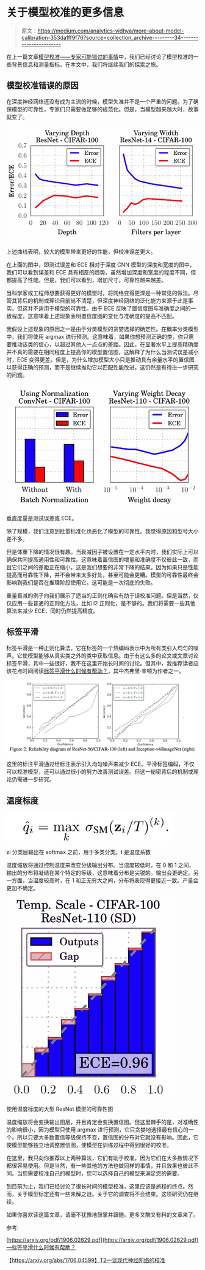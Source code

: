 # 关于模型校准的更多信息

> 原文：<https://medium.com/analytics-vidhya/more-about-model-calibration-353dafff9f76?source=collection_archive---------34----------------------->

在上一篇文章[模型校准——专家可能错过的事情](/analytics-vidhya/model-calibration-the-things-that-a-experts-may-miss-62924aef09ed)中，我们已经讨论了模型校准的一些背景信息和测量指标。在本文中，我们将继续我们的探索之旅。

## 模型校准错误的原因

在深度神经网络还没有成为主流的时候，模型失准并不是一个严重的问题。为了确保模型的可靠性，专家们只需要做足够的规范化。但是，当模型越来越大时，故事就变了。

![](img/605579db888ce5727cf9aa1e218e0109.png)

上述曲线表明，较大的模型带来更好的性能，但校准误差更大。

在上面的图中，即测试误差和 ECE 相对于深度 CNN 模型的深度和宽度的图中，我们可以看到误差和 ECE 具有相反的趋势。虽然增加深度和宽度的程度不同，但都提高了性能。但是，我们可以看到，增加尺寸，可靠性越来越差。

当科学家或工程师想要获得更好的模型时，将网络变得更深是一种常见的做法。尽管其背后的机制或理论目前尚不清楚，但深度神经网络的泛化能力来源于此是事实。但这并不适用于模型的可靠性。由于 ECE 反映了置信度图与准确度之间的一致程度，这意味着上述现象表明置信度图的变化与准确度的提高不匹配。

我假设上述现象的原因之一是由于分类模型的贪婪选择的确定性。在概率分类模型中，我们将使用 argmax 进行预测。这意味着，如果你想预测正确的类，你只需要推动该类的信心，以超过其他人一点点的差距。因此，在显著水平上提高精确度并不真的需要在相同程度上提高你的模型置信图，这解释了为什么当测试误差减小时，ECE 变得更差。但是，为什么增加模型大小只是推动具有余量水平的置信图以获得正确的预测，而不是继续推动它以匹配性能改进，这仍然是有待进一步研究的问题。

![](img/3ef4264d4d2562bf5c22a7b9f074fa49.png)

垂直度量是测试误差或 ECE。

除了规模，我们注意到批量标准化也恶化了模型的可靠性。我觉得原因和型号大小差不多。

但是体重下降的情况很有趣。当衰减因子被设置在一定水平内时，我们实际上可以确保共同提高通用性和可靠性。这意味着置信图的增量和准确度不仅彼此一致，而且它们之间的差距正在缩小，这是我们想要的非常下降的结果。因为如果只是性能提高而可靠性下降，并不会带来太多好处，甚至可能会更糟。模型的可靠性最终会影响到我们是否在推理阶段使用它。这可能是一次彻底的失败。

重量衰减的例子向我们展示了适当的正则化确实有助于误校准问题。但是当然，仅仅应用一些普通的正则化方法，比如 l2 正则化，是不够的。我们将需要一些其他算法来减少 ECE，同时仍然提高精度。

## 标签平滑

标签平滑是一种正则化算法，它在标签的一个热编码表示中为所有类引入均匀的噪声。它使模型能够从真实类之外的类中获取信息。由于有这么多的论文或文章讨论标签平滑，其中一些很好，我不在这里开始长时间的讨论。但其中，我推荐读者应该花点时间阅读[标签平滑什么时候有帮助？](https://arxiv.org/abs/1906.02629)，其中杰弗里·辛顿为作者之一。

![](img/87e5b60ec80419a9708165b922c4c899.png)

这里的标注平滑通过给标注表示引入均匀噪声来减少 ECE。平滑标签编码，不仅可以校准模型，还可以通过很小的努力改善测试误差。但这一秘密背后的机制或理论仍需进一步研究。

## 温度标度

![](img/6cadf0a0b7245a6c67e8c1de67003fd8.png)

zi 分类层输出在 softmax 之前，用于多类分类。t 是温度系数

温度缩放将通过控制温度来改变分级输出分布。当温度较低时，在 0 和 1 之间，输出的分布将凝结在某个特定的等级，这意味着分布是尖锐的。输出会更确定。另一方面，当温度较高时，在 1 和正无穷大之间，分布将表现得更接近一致。产量会更加不确定。

![](img/f89214850602e9fe35e6867f869bf129.png)

使用温度标度的大型 ResNet 模型的可靠性图

温度缩放将会变换输出图层，并且肯定会变换置信图。但这里棘手的是，对准确性的影响很小，因为模型只使用 argmax 进行预测，它只贪婪地选择最有信心的一个。所以只要大多数置信等级保持不变，置信图的分布对它就没有影响。因此，它使模型能够独立地调整置信图，使模型在训练过程中得到很好的校准。

在这里，我只向你推荐以上两种算法，它们有助于校准，因为它们在大多数情况下都很容易使用。但是当然，有一些其他的方法也做同样的事情，并且效果也彼此不同。当您需要校准自己的模型时，您可以选择自己的模型来满足您的需要。

到目前为止，我们已经讨论了很长时间的模型校准，这里应该是旅程的终点。然而，关于模型标定还有一些未解之谜。关于它的调查将不会结束。这项研究仍在继续。

如果你喜欢读这篇文章，请毫不犹豫地鼓掌并跟随。更多又酷又有料的文章来了。

参考:

[https://arxiv.org/pdf/1906.02629.pdf](https://arxiv.org/pdf/1906.02629.pdf)—标签平滑什么时候有帮助？

【https://arxiv.org/abs/1706.04599】T2—谈现代神经网络的校准